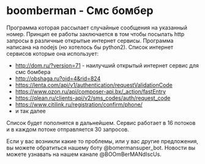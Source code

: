 # boomberman - Смс бомбер

Программа которая рассылает случайные сообщения на указанный номер. 
Принцип ее работы заключается в том чтобы посылать http запросы в различные открытые интернет сервисы. 
Программа написана на nodejs (но хотелось бы python2). Список интернет сервисов которые она использует:

* http://dom.ru/?version=71 -  наилучший открытый интернет сервис для смс бомбера
* http://obshaga.ru?oid=4&rid=824
* https://lenta.com/api/v1/authentication/requestValidationCode
* https://www.ozon.ru/api/composer-api.bx/_action/fastEntry
* https://qlean.ru/clients-api/v2/sms_codes/auth/request_code
* https://www.citilink.ru/registration/confirm/phone/
* и так далее

Список будет пополнятся в дальнейшем. Сервис работает в 16 потоков и в каждом потоке отправляется 30 запросов. 


Если у вас возникли какие то проблемы, или у вас другие предложения, вы можете обратиться нашему боту @bomermansuper_bot. 
Новости вы можете узнавать на нашем канале @BOOmBerMANdIscUs.
